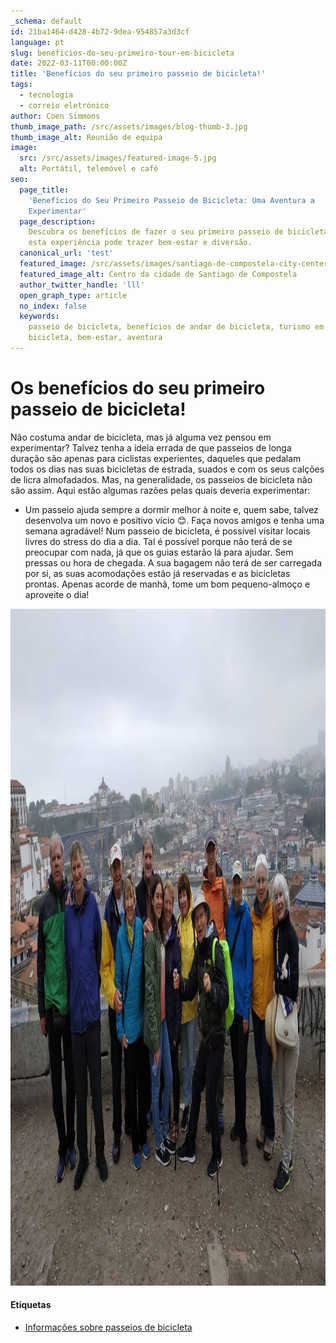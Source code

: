 ```yaml
---
_schema: default
id: 21ba1464-d428-4b72-9dea-954857a3d3cf
language: pt
slug: beneficios-do-seu-primeiro-tour-em-bicicleta
date: 2022-03-11T00:00:00Z
title: 'Benefícios do seu primeiro passeio de bicicleta!'
tags:
  - tecnologia
  - correio eletrónico
author: Coen Simmons
thumb_image_path: /src/assets/images/blog-thumb-3.jpg
thumb_image_alt: Reunião de equipa
image:
  src: /src/assets/images/featured-image-5.jpg
  alt: Portátil, telemóvel e café
seo:
  page_title:
    'Benefícios do Seu Primeiro Passeio de Bicicleta: Uma Aventura a
    Experimentar'
  page_description:
    Descubra os benefícios de fazer o seu primeiro passeio de bicicleta e como
    esta experiência pode trazer bem-estar e diversão.
  canonical_url: 'test'
  featured_image: /src/assets/images/santiago-de-compostela-city-center.jpg
  featured_image_alt: Centro da cidade de Santiago de Compostela
  author_twitter_handle: 'lll'
  open_graph_type: article
  no_index: false
  keywords:
    passeio de bicicleta, benefícios de andar de bicicleta, turismo em
    bicicleta, bem-estar, aventura
---
```


# **Os benefícios do seu primeiro passeio de bicicleta!**

Não costuma andar de bicicleta, mas já alguma vez pensou em experimentar? Talvez
tenha a ideia errada de que passeios de longa duração são apenas para ciclistas
experientes, daqueles que pedalam todos os dias nas suas bicicletas de estrada,
suados e com os seus calções de licra almofadados. Mas, na generalidade, os
passeios de bicicleta não são assim. Aqui estão algumas razões pelas quais
deveria experimentar:

- Um passeio ajuda sempre a dormir melhor à noite e, quem sabe, talvez
  desenvolva um novo e positivo vício 😊. Faça novos amigos e tenha uma semana
  agradável! Num passeio de bicicleta, é possível visitar locais livres do
  stress do dia a dia. Tal é possível porque não terá de se preocupar com nada,
  já que os guias estarão lá para ajudar. Sem pressas ou hora de chegada. A sua
  bagagem não terá de ser carregada por si, as suas acomodações estão já
  reservadas e as bicicletas prontas. Apenas acorde de manhã, tome um bom
  pequeno-almoço e aproveite o dia!

<img src="/src/assets/images/walking-tour-group-photo-with-porto-bridge.jpg" height="1083" width="1444" />

#### **Etiquetas**

- [Informações sobre passeios de bicicleta](/tags/bike-tours-informations/)

